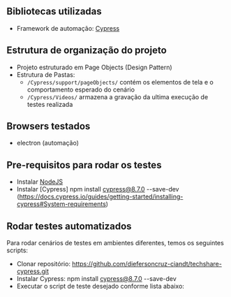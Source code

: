 


## Bibliotecas utilizadas
* Framework de automação: [Cypress](https://docs.cypress.io/)

## Estrutura de organização do projeto

* Projeto estruturado em Page Objects (Design Pattern)
* Estrutura de Pastas:
    -  `/Cypress/support/pageObjects/` contém os elementos de tela e o comportamento esperado do cenário
    -  `/Cypress/Videos/` armazena a gravação da ultima execução de testes realizada

## Browsers testados
* electron (automação)


## Pre-requisitos para rodar os testes
* Instalar [NodeJS](http://nodejs.org/)
* Instalar [Cypress] npm install cypress@8.7.0 --save-dev (https://docs.cypress.io/guides/getting-started/installing-cypress#System-requirements)

## Rodar testes automatizados

Para rodar cenários de testes em ambientes diferentes, temos os seguintes scripts:

* Clonar repositório: https://github.com/diefersoncruz-ciandt/techshare-cypress.git
* Instalar Cypress: npm install cypress@8.7.0 --save-dev
* Executar o script de teste desejado conforme lista abaixo:
